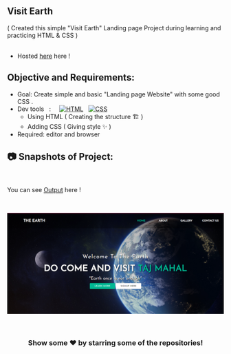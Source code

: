 
## Visit Earth
( Created this simple "Visit Earth" Landing page Project during learning and practicing HTML & CSS )
<br> <br>
- Hosted [here](https://visitearth-ayushsleeping.netlify.app/) here !

## Objective and Requirements:
- Goal: Create simple and basic "Landing page Website" with some good CSS .
- Dev tools  &nbsp; :  &nbsp; &nbsp; <a href="#"><img alt="HTML" src="https://img.shields.io/badge/HTML-E34F26.svg?logo=html5&logoColor=white"></a>  &nbsp;  <a href="#"><img alt="CSS" src="https://img.shields.io/badge/CSS-1572B6.svg?logo=css3&logoColor=white"></a> 
   *  Using HTML ( Creating the structure 🏗️ ) 
   *  Adding CSS ( Giving style ✨ )
- Required: editor and browser

##  :camera: Snapshots of Project:
<br />

You can see [Output](https://visitearth-ayushsleeping.netlify.app/) here !

<br>


 ![alt text](https://github.com/ayush-sleeping/CSS-mini-Projects/blob/main/Visit%20Earth%20Landing%20Page/Output.png)
 
 <br>
 
 <div align="center">

### Show some ❤️ by starring some of the repositories!

</div>
